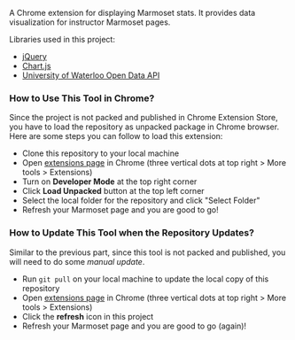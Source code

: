 A Chrome extension for displaying Marmoset stats. It provides data visualization for instructor Marmoset pages.

Libraries used in this project:
- [jQuery](https://jquery.com/)
- [Chart.js](https://www.chartjs.org/)
- [University of Waterloo Open Data API](https://github.com/uwaterloo/api-documentation)

### How to Use This Tool in Chrome?

Since the project is not packed and published in Chrome Extension Store, you have to load the repository as unpacked package in Chrome browser. Here are some steps you can follow to load this extension:

- Clone this repository to your local machine
- Open [extensions page](chrome://extensions/) in Chrome (three vertical dots at top right > More tools > Extensions)
- Turn on **Developer Mode** at the top right corner
- Click **Load Unpacked** button at the top left corner
- Select the local folder for the repository and click "Select Folder"
- Refresh your Marmoset page and you are good to go!

### How to Update This Tool when the Repository Updates?

Similar to the previous part, since this tool is not packed and published, you will need to do some *manual update*.

- Run `git pull` on your local machine to update the local copy of this repository
- Open [extensions page](chrome://extensions/) in Chrome (three vertical dots at top right > More tools > Extensions)
- Click the **refresh** icon in this project
- Refresh your Marmoset page and you are good to go (again)!
